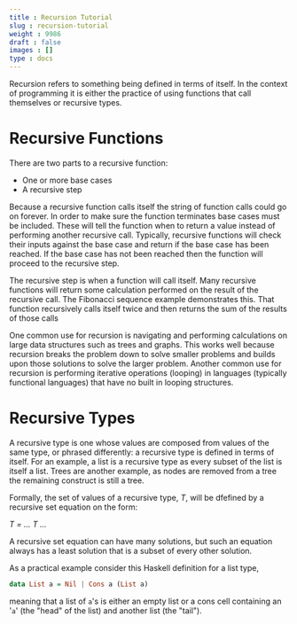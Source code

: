 ```yaml
---
title : Recursion Tutorial
slug : recursion-tutorial
weight : 9986
draft : false
images : []
type : docs
---
```


Recursion refers to something being defined in terms of itself. In the context of programming it is either the practice of using functions that call themselves or recursive types. 

# Recursive Functions

There are two parts to a recursive function:

 - One or more base cases 
 - A recursive step

Because a recursive function calls itself the string of function calls could go on forever. In order to make sure the function terminates base cases must be included. These will tell the function when to return a value instead of performing another recursive call. Typically, recursive functions will check their inputs against the base case and return if the base case has been reached. If the base case has not been reached then the function will proceed to the recursive step.

The recursive step is when a function will call itself. Many recursive functions will return some calculation performed on the result of the recursive call. The Fibonacci sequence example demonstrates this. That function recursively calls itself twice and then returns the sum of the results of those calls

One common use for recursion is navigating and performing calculations on large data structures such as trees and graphs. This works well because recursion breaks the problem down to solve smaller problems and builds upon those solutions to solve the larger problem. Another common use for recursion is performing iterative operations (looping) in languages (typically functional languages) that have no built in looping structures.

# Recursive Types

A recursive type is one whose values are composed from values of the same type, or phrased differently: a recursive type is defined in terms of itself. For an example, a list is a recursive type as every subset of the list is itself a list. Trees are another example, as nodes are removed from a tree the remaining construct is still a tree.

Formally, the set of values of a recursive type, _T_, will be dfefined by a recursive set equation on the form:

_T = ... T ..._

A recursive set equation can have many solutions, but such an equation always has a least solution that is a subset of every other solution.

As a practical example consider this Haskell definition for a list type,

``` haskell
data List a = Nil | Cons a (List a)
``` 

meaning that a list of `a`'s is either an empty list or a cons cell containing an '`a`' (the "head" of the list) and another list (the "tail").

